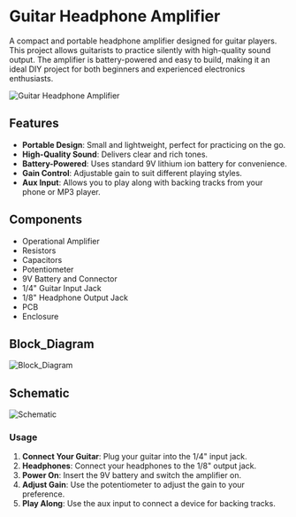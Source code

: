 # Guitar Headphone Amplifier
A compact and portable headphone amplifier designed for guitar players. This project allows guitarists to practice silently with high-quality sound output. The amplifier is battery-powered and easy to build, making it an ideal DIY project for both beginners and experienced electronics enthusiasts.

![Guitar Headphone Amplifier](https://github.com/DinethPrabashana/Guitar_Headphone_Amplifier/blob/main/Guitar%20Headphone%20Amplifier/Enclosure/Assembly/product.png)


## Features

- **Portable Design**: Small and lightweight, perfect for practicing on the go.
- **High-Quality Sound**: Delivers clear and rich tones.
- **Battery-Powered**: Uses standard 9V lithium ion battery for convenience.
- **Gain Control**: Adjustable gain to suit different playing styles.
- **Aux Input**: Allows you to play along with backing tracks from your phone or MP3 player.

## Components

- Operational Amplifier
- Resistors
- Capacitors
- Potentiometer
- 9V Battery and Connector
- 1/4" Guitar Input Jack
- 1/8" Headphone Output Jack
- PCB 
- Enclosure

## Block_Diagram
![Block_Diagram](https://github.com/DinethPrabashana/Guitar_Headphone_Amplifier/blob/main/Guitar%20Headphone%20Amplifier/schematic%20and%20block%20diagram/block%20diagram.png)

## Schematic

![Schematic](https://github.com/DinethPrabashana/Guitar_Headphone_Amplifier/blob/main/Guitar%20Headphone%20Amplifier/schematic%20and%20block%20diagram/schematic.png)


### Usage

1. **Connect Your Guitar**: Plug your guitar into the 1/4" input jack.
2. **Headphones**: Connect your headphones to the 1/8" output jack.
3. **Power On**: Insert the 9V battery and switch the amplifier on.
4. **Adjust Gain**: Use the potentiometer to adjust the gain to your preference.
5. **Play Along**: Use the aux input to connect a device for backing tracks.



